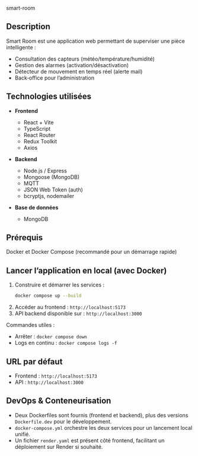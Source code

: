 smart-room

## Description
Smart Room est une application web permettant de superviser une pièce intelligente : 
- Consultation des capteurs (météo/température/humidité)
- Gestion des alarmes (activation/désactivation)
- Détecteur de mouvement en temps réel (alerte mail)
- Back‑office pour l’administration

## Technologies utilisées
- **Frontend**
  - React + Vite
  - TypeScript
  - React Router
  - Redux Toolkit
  - Axios

- **Backend**
  - Node.js / Express
  - Mongoose (MongoDB)
  - MQTT
  - JSON Web Token (auth)
  - bcryptjs, nodemailer

- **Base de données**
  - MongoDB

## Prérequis
Docker et Docker Compose (recommandé pour un démarrage rapide)

## Lancer l’application en local (avec Docker)
1. Construire et démarrer les services :
   ```bash
   docker compose up --build
   ```
2. Accéder au frontend : `http://localhost:5173`
3. API backend disponible sur : `http://localhost:3000`

Commandes utiles :
- Arrêter : `docker compose down`
- Logs en continu : `docker compose logs -f`

## URL par défaut
- Frontend : `http://localhost:5173`
- API : `http://localhost:3000`

## DevOps & Conteneurisation
- Deux Dockerfiles sont fournis (frontend et backend), plus des versions `Dockerfile.dev` pour le développement.
- `docker-compose.yml` orchestre les deux services pour un lancement local unifié.
- Un fichier `render.yaml` est présent côté frontend, facilitant un déploiement sur Render si souhaité.